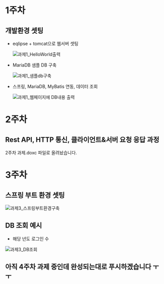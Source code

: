 # 1주차

## 개발환경 셋팅
 - eqlipse + tomcat으로 웹서버 셋팅


     ![과제1_HelloWorld출력](https://user-images.githubusercontent.com/64730787/139535028-cc0c8e2f-5f2b-4c78-bd5b-19baff483355.JPG)
     
 - MariaDB 샘플 DB 구축


     ![과제1_샘플db구축](https://user-images.githubusercontent.com/64730787/139535075-7a39669f-3721-4be7-a648-0f9cef16cdfa.JPG)
     
 - 스프링, MariaDB, MyBatis 연동, 데이터 조회


     ![과제1_웹페이지에 DB내용 출력](https://user-images.githubusercontent.com/64730787/139553955-cf11ff3d-c309-4670-9101-c4ab7805636e.JPG)

# 2주차

## Rest API, HTTP 통신, 클라이언트&서버 요청 응답 과정


2주차 과제.doxc 파일로 올려놨습니다.

# 3주차

## 스프링 부트 환경 셋팅

![과제3_스프링부트환경구축](https://user-images.githubusercontent.com/64730787/142765927-9324dbc1-ed4b-4033-9502-4dd54226622f.JPG)

## DB 조회 예시
- 해당 년도 로그인 수

![과제3_DB조회](https://user-images.githubusercontent.com/64730787/142765950-98889cd9-fe73-49b7-8404-6fbd680a926b.JPG)

## 아직 4주차 과제 중인데 완성되는대로 푸시하겠습니다 ㅜㅜ 
